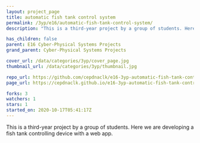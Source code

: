 ```yaml
---
layout: project_page
title: automatic fish tank control system
permalink: /3yp/e16/automatic-fish-tank-control-system/
description: "This is a third-year project by a group of students. Here we are developing a fish tank controlling device with a web app."

has_children: false
parent: E16 Cyber-Physical Systems Projects
grand_parent: Cyber-Physical Systems Projects

cover_url: /data/categories/3yp/cover_page.jpg
thumbnail_url: /data/categories/3yp/thumbnail.jpg

repo_url: https://github.com/cepdnaclk/e16-3yp-automatic-fish-tank-control-system
page_url: https://cepdnaclk.github.io/e16-3yp-automatic-fish-tank-control-system

forks: 3
watchers: 1
stars: 1
started_on: 2020-10-17T05:41:17Z
---
```

This is a third-year project by a group of students. Here we are developing a fish tank controlling device with a web app.

